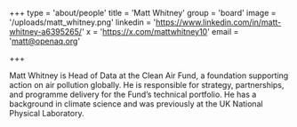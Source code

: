 +++
type = 'about/people'
title = 'Matt Whitney'
group = 'board'
image = '/uploads/matt_whitney.png'
linkedin = 'https://www.linkedin.com/in/matt-whitney-a6395265/'
x = 'https://x.com/mattwhitney10'
email = 'matt@openaq.org'

+++

Matt Whitney is Head of Data at the Clean Air Fund, a foundation supporting action on air pollution globally. He is responsible for strategy, partnerships, and programme delivery for the Fund’s technical portfolio. He has a background in climate science and was previously at the UK National Physical Laboratory. 